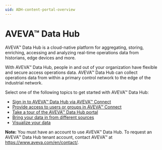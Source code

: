 ```yaml
---
uid: ADH-content-portal-overview
---
```


# AVEVA™ Data Hub

AVEVA™ Data Hub is a cloud-native platform for aggregating, storing, enriching, accessing and analyzing real-time operations data from historians, edge devices and more. 

With AVEVA™ Data Hub, people in and out of your organization have flexible and secure access operations data. AVEVA™ Data Hub can collect operations data from within a primary control network to the edge of the industrial network. 

Select one of the following topics to get started with AVEVA™ Data Hub:

- [Sign in to AVEVA™ Data Hub via AVEVA™ Connect](xref:sign-in-cnnxt)
- [Provide access to users or groups in AVEVA™ Connect](xref:cnnxt-setup)
- [Take a tour of the AVEVA™ Data Hub portal](xref:introPortalInterface)
- [Bring your data in from different sources](xref:gsConnections)
- [Visualize your data](xref:lpvisualizedata)

**Note:** You must have an account to use AVEVA™ Data Hub. To request an AVEVA™ Data Hub tenant account, contact AVEVA™ at https://www.aveva.com/en/contact/.
